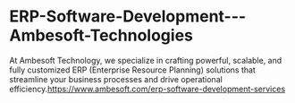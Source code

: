 # ERP-Software-Development---Ambesoft-Technologies
At Ambesoft Technology, we specialize in crafting powerful, scalable, and fully customized ERP (Enterprise Resource Planning) solutions that streamline your business processes and drive operational efficiency.https://www.ambesoft.com/erp-software-development-services
